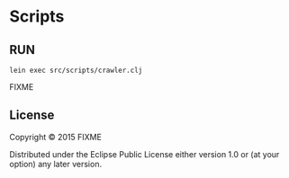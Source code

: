 # Scripts



## RUN
    lein exec src/scripts/crawler.clj

FIXME

## License

Copyright © 2015 FIXME

Distributed under the Eclipse Public License either version 1.0 or (at
your option) any later version.
